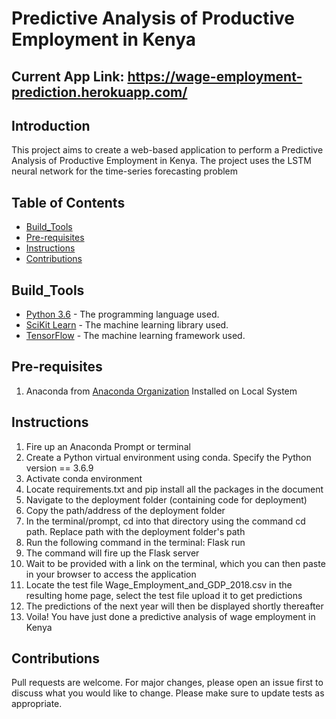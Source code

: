 # Predictive Analysis of Productive Employment in Kenya

## Current App Link: https://wage-employment-prediction.herokuapp.com/

## Introduction
This project aims to create a web-based application to perform a Predictive Analysis of Productive Employment in Kenya. The project uses the LSTM neural network for the time-series forecasting problem

## Table of Contents
* [Build_Tools](#Build_Tools)
* [Pre-requisites](#Pre-requisites)
* [Instructions](#Instructions)
* [Contributions](#Contributions)

## Build_Tools
* [Python 3.6](https://www.python.org/) - The programming language used.
* [SciKit Learn](https://scikit-learn.org/stable/) - The machine learning library used.
* [TensorFlow](https://www.tensorflow.org/) - The machine learning framework used.


## Pre-requisites
1. Anaconda from [Anaconda Organization](https://www.anaconda.com/) Installed on Local System

## Instructions
1. Fire up an Anaconda Prompt or terminal
2. Create a Python virtual environment using conda. Specify the Python version == 3.6.9
3. Activate conda environment
3. Locate requirements.txt and pip install all the packages in the document
4. Navigate to the deployment folder (containing code for deployment)
5. Copy the path/address of the deployment folder
6. In the terminal/prompt, cd into that directory using the command cd path. Replace path with the deployment folder's path
10. Run the following command in the terminal: Flask run
11. The command will fire up the Flask server
12. Wait to be provided with a link on the terminal, which you can then paste in your browser to access the application
13. Locate the test file Wage_Employment_and_GDP_2018.csv in the resulting home page, select the test file upload it to get predictions
14. The predictions of the next year will then be displayed shortly thereafter
15. Voila! You have just done a predictive analysis of wage employment in Kenya

## Contributions
Pull requests are welcome. For major changes, please open an issue first to discuss what you would like to change.
Please make sure to update tests as appropriate.
